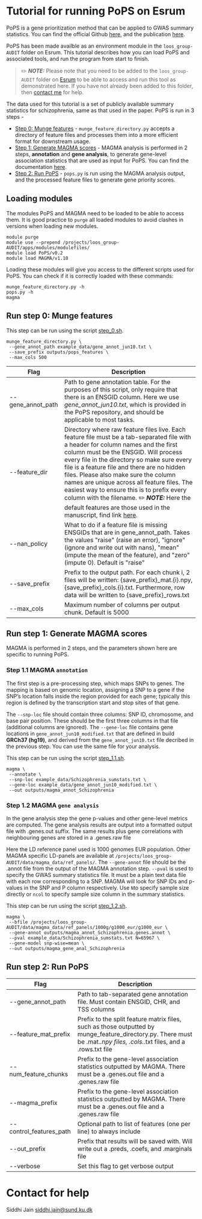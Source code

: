 # Tutorial for running PoPS on Esrum
PoPS is a gene prioritization method that can be applied to GWAS summary statistics. You can find the official Github [here](https://github.com/FinucaneLab/pops), and the publication [here](https://doi.org/10.1038/s41588-023-01443-6).

PoPS has been made availble as an environment module in the `loos_group-AUDIT` folder on Esrum. This tutorial describes how you can load PoPS and associated tools, and run the program from start to finish.

> ✏️ **_NOTE:_** Please note that you need to be added to the `loos_group-AUDIT` folder on [Esrum](https://cbmr-data.github.io/esrum/) to be able to access and run this tool as demonstrated here. If you have not already been added to this folder, then [contact me](#contact-for-help) for help. 

The data used for this tutorial is a set of publicly available summary statistics for schizophrenia, same as that used in the paper. PoPS is run in 3 steps - 

- [Step 0: Munge features](#2-run-step-0-munge-features) - `munge_feature_directory.py` accepts a directory of feature files and processes them into a more efficient format for downstream usage.
- [Step 1: Generate MAGMA scores](#3-run-step-1-generate-magma-scores) - MAGMA analysis is performed in 2 steps, **annotation** and **gene analysis**, to generate gene-level association statistics that are used as input for PoPS. You can find the documentation [here](https://cncr.nl/research/magma/).
- [Step 2: Run PoPS](#4-run-step-2-run-pops) - `pops.py` is run using the MAGMA analysis output, and the processed feature files to generate gene priority scores.

## Loading modules
The modules PoPS and MAGMA need to be loaded to be able to access them. It is good practice to `purge` all loaded modules to avoid clashes in versions when loading new modules.

```
module purge
module use --prepend /projects/loos_group-AUDIT/apps/modules/modulefiles/
module load PoPS/v0.2
module load MAGMA/v1.10 
```
Loading these modules will give you access to the different scripts used for PoPS. You can check if it is correctly loaded with these commands: 
```
munge_feature_directory.py -h
pops.py -h
magma
```

## Run step 0: Munge features

This step can be run using the script [step_0.sh](scripts/step_0.sh). 

```
munge_feature_directory.py \
 --gene_annot_path example_data/gene_annot_jun10.txt \
 --save_prefix outputs/pops_features \
 --max_cols 500
```
| Flag | Description |
|-|-|
| --gene_annot_path | Path to gene annotation table. For the purposes of this script, only require that there is an ENSGID column. Here we use *gene_annot_jun10.txt*, which is provided in the PoPS repository, and should be applicable to most tasks.  |
| --feature_dir | Directory where raw feature files live. Each feature file must be a tab-separated file with a header for column names and the first column must be the ENSGID. Will process every file in the directory so make sure every file is a feature file and there are no hidden files. Please also make sure the column names are unique across all feature files. The easiest way to ensure this is to prefix every column with the filename. ✏️ **_NOTE:_** Here the default features are those used in the manuscript, find link [here](https://github.com/FinucaneLab/pops/issues/7). |
| --nan_policy | What to do if a feature file is missing ENSGIDs that are in gene_annot_path. Takes the values "raise" (raise an error), "ignore" (ignore and write out with nans), "mean" (impute the mean of the feature), and "zero" (impute 0). Default is "raise" |
| --save_prefix | Prefix to the output path. For each chunk i, 2 files will be written: {save_prefix}_mat.{i}.npy, {save_prefix}_cols.{i}.txt. Furthermore, row data will be written to {save_prefix}_rows.txt |
| --max_cols | Maximum number of columns per output chunk. Default is 5000 |

## Run step 1: Generate MAGMA scores
MAGMA is performed in 2 steps, and the parameters shown here are specific to running PoPS.  

### Step 1.1 MAGMA `annotation`
The first step is a pre-processing step, which maps SNPs to genes. The mapping is based on genomic location, assigning a SNP to a gene if the SNP’s location falls inside the region provided for each gene; typically this region is defined by the transcription start and stop sites of that gene. 

The `--snp-loc` file should contain three columns: SNP ID, chromosome, and base pair position. These should be the first three columns in that file (additional columns are ignored). The `--gene-loc` file contains gene locations in `gene_annot_jun10_modified.txt` that are defined in build **GRCh37 (hg19)**, and derived from the `gene_annot_jun10.txt` file decribed in the previous step. You can use the same file for your analysis. 

This step can be run using the script [step_1.1.sh](scripts/step_1.1.sh). 
```
magma \
 --annotate \
 --snp-loc example_data/Schizophrenia_sumstats.txt \
 --gene-loc example_data/gene_annot_jun10_modified.txt \
 --out outputs/magma_annot_Schizophrenia
```

### Step 1.2 MAGMA `gene analysis`

In the gene analysis step the gene p-values and other gene-level metrics are computed. The gene analysis results are output into a formatted output file with .genes.out suffix. The same results plus gene correlations with neighbouring genes are stored in a .genes.raw file

Here the LD reference panel used is 1000 genomes EUR population. Other MAGMA specific LD-panels are available at `/projects/loos_group-AUDIT/data/magma_data/ref_panels/`. The `--gene-annot` file should be the .annot file from the output of the MAGMA annotation step. `--pval` is used to specify the GWAS summary statistics file. It must be a plain text data file with each row corresponding to a SNP. MAGMA will look for SNP IDs and p-values in the SNP and P column respectively. Use `N`to specify sample size directly or `ncol` to specify sample size column in the summary statistics.

This step can be run using the script [step_1.2.sh](scripts/step_1.2.sh). 
```
magma \
 --bfile /projects/loos_group-AUDIT/data/magma_data/ref_panels/1000g/g1000_eur/g1000_eur \
 --gene-annot outputs/magma_annot_Schizophrenia.genes.annot \
 --pval example_data/Schizophrenia_sumstats.txt N=65967 \
 --gene-model snp-wise=mean \
 --out outputs/magma_gene_anal_Schizophrenia
```

## Run step 2: Run PoPS


| Flag | Description |
|-|-|
| --gene_annot_path | Path to tab-separated gene annotation file. Must contain ENSGID, CHR, and TSS columns |
| --feature_mat_prefix | Prefix to the split feature matrix files, such as those outputted by munge_feature_directory.py. There must be .mat.*.npy files, .cols.*.txt files, and a .rows.txt file |
| --num_feature_chunks | Prefix to the gene-level association statistics outputted by MAGMA. There must be a .genes.out file and a .genes.raw file |
| --magma_prefix | Prefix to the gene-level association statistics outputted by MAGMA. There must be a .genes.out file and a .genes.raw file |
| --control_features_path | Optional path to list of features (one per line) to always include |
| --out_prefix | Prefix that results will be saved with. Will write out a .preds, .coefs, and .marginals file |
| --verbose | Set this flag to get verbose output |

# Contact for help
Siddhi Jain
siddhi.jain@sund.ku.dk